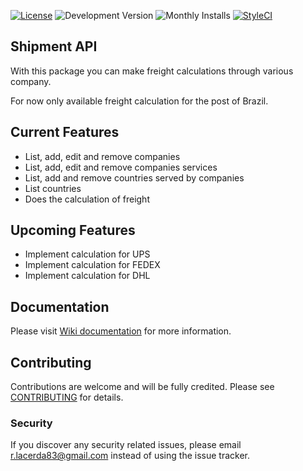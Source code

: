[![License](https://img.shields.io/packagist/l/rlacerda83/lumem-microservice-shipment.svg?style=flat-square)](https://packagist.org/packages/rlacerda83/lumem-microservice-shipment)
![Development Version](https://img.shields.io/packagist/vpre/rlacerda83/lumem-microservice-shipment.svg?style=flat-square)
![Monthly Installs](https://img.shields.io/packagist/dm/rlacerda83/lumem-microservice-shipment.svg?style=flat-square)
[![StyleCI](https://styleci.io/repos/40948952/shield)](https://styleci.io/repos/40948952)

## Shipment API

With this package you can make freight calculations through various company.

For now only available freight calculation for the post of Brazil.

## Current Features  
- List, add, edit and remove companies
- List, add, edit and remove companies services 
- List, add and remove countries served by companies
- List countries
- Does the calculation of freight

## Upcoming Features
- Implement calculation for UPS
- Implement calculation for FEDEX
- Implement calculation for DHL

## Documentation
Please visit [Wiki documentation](https://github.com/rlacerda83/lumen-shipment-service/wiki) for more information.

## Contributing
Contributions are welcome and will be fully credited. Please see [CONTRIBUTING](CONTRIBUTING.md) for details.

### Security
If you discover any security related issues, please email r.lacerda83@gmail.com instead of using the issue tracker.
